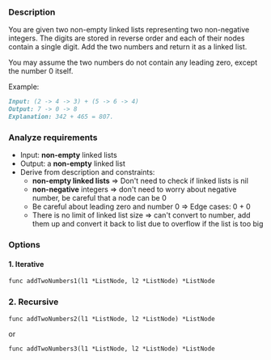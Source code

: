 ### Description
You are given two non-empty linked lists representing two non-negative integers. The digits are stored in reverse order and each of their nodes contain a single digit. Add the two numbers and return it as a linked list.

You may assume the two numbers do not contain any leading zero, except the number 0 itself.

Example:

```markdown
Input: (2 -> 4 -> 3) + (5 -> 6 -> 4)
Output: 7 -> 0 -> 8
Explanation: 342 + 465 = 807.
```

### Analyze requirements

- Input: **non-empty** linked lists
- Output: a **non-empty** linked list
- Derive from description and constraints: 
    - **non-empty linked lists** => Don't need to check if linked lists is nil 
    - **non-negative** integers => don't need to worry about negative number, be careful that a node can be 0
    - Be careful about leading zero and number 0 => Edge cases: 0 + 0
    - There is no limit of linked list size => can't convert to number, add them up and convert it back to list due to overflow
    if the list is too big 
 
 ### Options
 
 #### 1. Iterative
 ```markdown
func addTwoNumbers1(l1 *ListNode, l2 *ListNode) *ListNode
```
 
 ### 2. Recursive 
```markdown
func addTwoNumbers2(l1 *ListNode, l2 *ListNode) *ListNode 
```

or 

```markdown
func addTwoNumbers3(l1 *ListNode, l2 *ListNode) *ListNode 
```